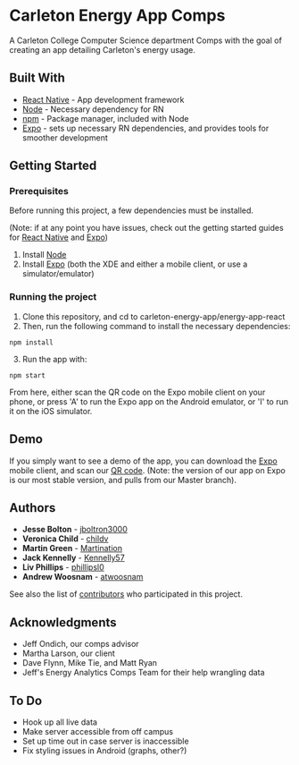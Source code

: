 # Carleton Energy App Comps

A Carleton College Computer Science department Comps with the goal of creating an  app
detailing Carleton's energy usage.

## Built With

* [React Native](https://facebook.github.io/react-native/docs/getting-started.html) - App development framework
* [Node](https://nodejs.org/en/download/) - Necessary dependency for RN
* [npm](https://nodejs.org/en/download/) - Package manager, included with Node
* [Expo](https://docs.expo.io/versions/latest/introduction/installation.html) - sets up necessary RN dependencies, and
provides tools for smoother development

## Getting Started
### Prerequisites
Before running this project, a few dependencies must be installed.

(Note: if at any point you have issues, check out the getting started guides for [React Native](https://facebook.github.io/react-native/docs/getting-started.html) and
[Expo](https://docs.expo.io/versions/latest/introduction/installation.html))

1) Install [Node](https://nodejs.org/en/download/)
2) Install [Expo](https://docs.expo.io/versions/latest/introduction/installation.html) (both the XDE and either a mobile
client, or use a simulator/emulator)

### Running the project
1) Clone this repository, and cd to carleton-energy-app/energy-app-react
2) Then, run the following command to install the necessary dependencies:
```
npm install
```

3) Run the app with:

```
npm start
```

From here, either scan the QR code on the Expo mobile client on your phone, or press 'A' to run the Expo app on the
Android emulator, or 'I' to run it on the iOS simulator.
## Demo

If you simply want to see a demo of the app, you can download the [Expo](https://docs.expo.io/versions/latest/introduction/installation.html)
mobile client, and scan our [QR code](https://expo.io/@phillipsl/cc-energy-app). (Note: the version of our app on Expo is
our most stable version, and pulls from our Master branch).

## Authors

* **Jesse Bolton** -  [jboltron3000](https://github.com/jboltron3000)
* **Veronica Child** -  [childv](https://github.com/childv)
* **Martin Green** - [Martination](https://github.com/Martination)
* **Jack Kennelly** - [Kennelly57](https://github.com/Kennelly57)
* **Liv Phillips** - [phillipsl0](https://github.com/phillipsl0)
* **Andrew Woosnam** - [atwoosnam](https://github.com/atwoosnam)

See also the list of [contributors](https://github.com/phillipsl0/carleton-energy-app/graphs/contributors) who participated in this project.

## Acknowledgments

* Jeff Ondich, our comps advisor
* Martha Larson, our client
* Dave Flynn, Mike Tie, and Matt Ryan
* Jeff's Energy Analytics Comps Team for their help wrangling data

## To Do
* Hook up all live data
* Make server accessible from off campus
* Set up time out in case server is inaccessible
* Fix styling issues in Android (graphs, other?)